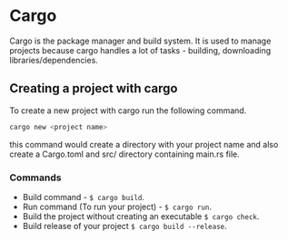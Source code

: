 # Cargo

Cargo is the package manager and build system. It is used to manage projects because cargo handles a lot of tasks - building, downloading libraries/dependencies.

## Creating a project with cargo

To create a new project with cargo run the following command.

```bash
cargo new <project name>
```

this command would create a directory with your project name and also create a Cargo.toml and src/ directory containing main.rs file.

### Commands

- Build command - `$ cargo build`.
- Run command (To run your project) - `$ cargo run`.
- Build the project without creating an executable `$ cargo check`.
- Build release of your project `$ cargo build --release`.
